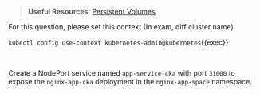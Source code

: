 
> <strong>Useful Resources</strong>: [Persistent Volumes](https://kubernetes.io/docs/concepts/storage/persistent-volumes/)

For this question, please set this context (In exam, diff cluster name)

`kubectl config use-context kubernetes-admin@kubernetes`{{exec}}

<br>

Create a NodePort service named `app-service-cka` with port `31000` to expose the `nginx-app-cka` deployment in the `nginx-app-space` namespace.




